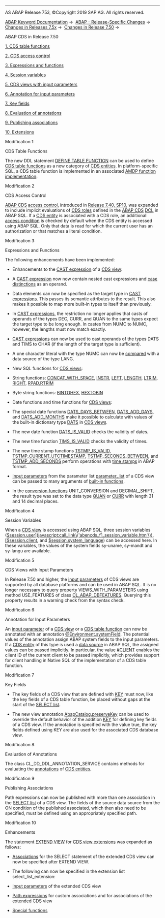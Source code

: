   

* * *

AS ABAP Release 753, ©Copyright 2019 SAP AG. All rights reserved.

[ABAP Keyword Documentation](javascript:call_link\('abenabap.htm'\)) →  [ABAP - Release-Specific Changes](javascript:call_link\('abennews.htm'\)) →  [Changes in Releases 7.5x](javascript:call_link\('abennews-75.htm'\)) →  [Changes in Release 7.50](javascript:call_link\('abennews-750.htm'\)) → 

ABAP CDS in Release 7.50

[1\. CDS table functions](#!ABAP_MODIFICATION_1@1@)

[2\. CDS access control](#!ABAP_MODIFICATION_2@2@)

[3\. Expressions and functions](#!ABAP_MODIFICATION_3@3@)

[4\. Session variables](#!ABAP_MODIFICATION_4@4@)

[5\. CDS views with input parameters](#!ABAP_MODIFICATION_5@5@)

[6\. Annotation for input parameters](#!ABAP_MODIFICATION_6@6@)

[7\. Key fields](#!ABAP_MODIFICATION_7@7@)

[8\. Evaluation of annotations](#!ABAP_MODIFICATION_8@8@)

[9\. Publishing associations](#!ABAP_MODIFICATION_9@9@)

[10\. Extensions](#!ABAP_MODIFICATION_10@10@)

Modification 1

CDS Table Functions

The new DDL statement [DEFINE TABLE FUNCTION](javascript:call_link\('abencds_f1_define_table_function.htm'\)) can be used to define [CDS table functions](javascript:call_link\('abencds_table_function_glosry.htm'\) "Glossary Entry") as a new category of [CDS entities](javascript:call_link\('abencds_entity_glosry.htm'\) "Glossary Entry"). In platform-specific SQL, a CDS table function is implemented in an associated [AMDP function implementation](javascript:call_link\('abenamdp_function_method_glosry.htm'\) "Glossary Entry").

Modification 2

CDS Access Control

[ABAP CDS](javascript:call_link\('abenabap_cds_glosry.htm'\) "Glossary Entry") [access control](javascript:call_link\('abencds_authorizations.htm'\)), introduced in [Release 7.40, SP10](javascript:call_link\('abennews-740_sp10-abap_cds.htm'\)), was expanded to include implicit evaluations of [CDS roles](javascript:call_link\('abencds_role_glosry.htm'\) "Glossary Entry") defined in the [ABAP CDS](javascript:call_link\('abenabap_cds_glosry.htm'\) "Glossary Entry") [DCL](javascript:call_link\('abencds_f1_dcl_syntax.htm'\)) in ABAP SQL. If a [CDS entity](javascript:call_link\('abencds_entity_glosry.htm'\) "Glossary Entry") is associated with a CDS role, an additional [access condition](javascript:call_link\('abenaccess_condition_glosry.htm'\) "Glossary Entry") is checked by default when the CDS entity is accessed using ABAP SQL. Only that data is read for which the current user has an authorization or that matches a literal condition.

Modification 3

Expressions and Functions

The following enhancements have been implemented:

-   Enhancements to the [CAST expression](javascript:call_link\('abencds_f1_cast_expression.htm'\)) of a [CDS view](javascript:call_link\('abencds_view_glosry.htm'\) "Glossary Entry"):
    

-   A [CAST expression](javascript:call_link\('abencds_f1_cast_expression.htm'\)) now now contain nested cast expressions and [case distinctions](javascript:call_link\('abencds_f1_case_expression.htm'\)) as an operand.

-   Data elements can now be specified as the target type in [CAST expressions](javascript:call_link\('abencds_f1_cast_expression.htm'\)). This passes its semantic attributes to the result. This also makes it possible to map more built-in types to itself than previously.

-   In [CAST expressions](javascript:call_link\('abencds_f1_cast_expression.htm'\)), the restriction no longer applies that casts of operands of the types DEC, CURR, and QUAN to the same types expect the target type to be long enough. In castes from NUMC to NUMC, however, the lengths must now match exactly.

-   [CAST expressions](javascript:call_link\('abencds_f1_cast_expression.htm'\)) can now be used to cast operands of the types DATS and TIMS to CHAR (if the length of the target type is sufficient).

-   A one character literal with the type NUMC can now be [compared](javascript:call_link\('abencds_cond_expr_types.htm'\)) with a data source of the type LANG.
    
-   New SQL functions for [CDS views](javascript:call_link\('abencds_view_glosry.htm'\) "Glossary Entry"):
    

-   String functions: [CONCAT\_WITH\_SPACE](javascript:call_link\('abencds_f1_sql_functions_character.htm'\)), [INSTR](javascript:call_link\('abencds_f1_sql_functions_character.htm'\)), [LEFT](javascript:call_link\('abencds_f1_sql_functions_character.htm'\)), [LENGTH](javascript:call_link\('abencds_f1_sql_functions_character.htm'\)), [LTRIM](javascript:call_link\('abencds_f1_sql_functions_character.htm'\)), [RIGHT](javascript:call_link\('abencds_f1_sql_functions_character.htm'\)), [RPAD](javascript:call_link\('abencds_f1_sql_functions_character.htm'\)),[RTRIM](javascript:call_link\('abencds_f1_sql_functions_character.htm'\))

-   Byte string functions: [BINTOHEX](javascript:call_link\('abencds_f1_conv_func_types.htm'\)), [HEXTOBIN](javascript:call_link\('abencds_f1_conv_func_types.htm'\))

-   Date functions and time functions for [CDS views](javascript:call_link\('abencds_view_glosry.htm'\) "Glossary Entry"):
    

-   The special date functions [DATS\_DAYS\_BETWEEN](javascript:call_link\('abencds_f1_date_functions.htm'\)), [DATS\_ADD\_DAYS](javascript:call_link\('abencds_f1_date_functions.htm'\)), and [DATS\_ADD\_MONTHS](javascript:call_link\('abencds_f1_date_functions.htm'\)) make it possible to calculate with values of the built-in dictionary type [DATS](javascript:call_link\('abenddic_builtin_types.htm'\)) in [CDS views](javascript:call_link\('abencds_view_glosry.htm'\) "Glossary Entry").

-   The new date function [DATS\_IS\_VALID](javascript:call_link\('abencds_f1_date_functions.htm'\)) checks the validity of dates.

-   The new time function [TIMS\_IS\_VALID](javascript:call_link\('abencds_f1_time_functions.htm'\)) checks the validity of times.

-   The new time stamp functions [TSTMP\_IS\_VALID](javascript:call_link\('abencds_f1_timestamp_functions.htm'\)), [TSTMP\_CURRENT\_UTCTIMESTAMP](javascript:call_link\('abencds_f1_timestamp_functions.htm'\)), [TSTMP\_SECONDS\_BETWEEN](javascript:call_link\('abencds_f1_timestamp_functions.htm'\)), and [TSTMP\_ADD\_SECONDS](javascript:call_link\('abencds_f1_timestamp_functions.htm'\)) perform operations with [time stamps](javascript:call_link\('abentime_stamp_oview.htm'\)) in ABAP format.

-   [Input parameters](javascript:call_link\('abencds_f1_parameter.htm'\)) from the parameter list [parameter\_list](javascript:call_link\('abencds_f1_parameter_list.htm'\)) of a CDS view can be passed to many arguments of [built-in functions](javascript:call_link\('abencds_f1_builtin_functions.htm'\)).
    
-   In the [conversion functions](javascript:call_link\('abencds_f1_conversion_functions.htm'\)) UNIT\_CONVERSION and DECIMAL\_SHIFT, the result type was set to the data type [QUAN](javascript:call_link\('abenddic_builtin_types.htm'\)) or [CURR](javascript:call_link\('abenddic_builtin_types.htm'\)) with length 31 and 14 decimal places.
    

Modification 4

Session Variables

When a [CDS view](javascript:call_link\('abencds_view_glosry.htm'\) "Glossary Entry") is accessed using ABAP SQL, three session variables ([$session.user](javascript:call_link\('abencds_f1_session_variable.htm'\)), [$session.client](javascript:call_link\('abencds_f1_session_variable.htm'\)), and [$session.system\_language](javascript:call_link\('abencds_f1_session_variable.htm'\))) can be accessed here. In these variables, the values of the system fields sy-uname, sy-mandt and sy-langu are available.

Modification 5

CDS Views with Input Parameters

In Release 7.50 and higher, the [input parameters](javascript:call_link\('abencds_f1_parameter_list.htm'\)) of CDS views are supported by all database platforms and can be used in ABAP SQL. It is no longer necessary to query property VIEWS\_WITH\_PARAMETERS using method USE\_FEATURES of class [CL\_ABAP\_DBFEATURES](javascript:call_link\('abencl_abap_dbfeatures.htm'\)). Querying this property results in a warning check from the syntax check.

Modification 6

Annotation for Input Parameters

An [input parameter](javascript:call_link\('abencds_f1_param.htm'\)) of a [CDS view](javascript:call_link\('abencds_view_glosry.htm'\) "Glossary Entry") or a [CDS table function](javascript:call_link\('abencds_table_function_glosry.htm'\) "Glossary Entry") can now be annotated with an annotation [@Environment.systemField](javascript:call_link\('abencds_f1_parameter_annotations.htm'\)). The potential values of the annotation assign ABAP system fields to the input parameters. If a [CDS entity](javascript:call_link\('abencds_entity_glosry.htm'\) "Glossary Entry") of this type is used a [data source](javascript:call_link\('abapselect_data_source.htm'\)) in ABAP SQL, the assigned values can be passed implicitly. In particular, the value [#CLIENT](javascript:call_link\('abencds_f1_parameter_annotations.htm'\)) enables the client ID of the current client to be passed implicitly, which provides support for client handling in Native SQL of the implementation of a CDS table function.

Modification 7

Key Fields

-   The key fields of a CDS view that are defined with [KEY](javascript:call_link\('abencds_f1_select_list_entry.htm'\)) must now, like the key fields of a CDS table function, be placed without gaps at the start of the [SELECT list](javascript:call_link\('abencds_f1_select_list.htm'\)).
    
-   The new view annotation [AbapCatalog.preserveKey](javascript:call_link\('abencds_f1_view_entity_annotations.htm'\)) can be used to override the default behavior of the addition [KEY](javascript:call_link\('abencds_f1_select_list_entry.htm'\)) for defining key fields of a CDS view. If the annotation is specified with the value true, the key fields defined using KEY are also used for the associated CDS database view.
    

Modification 8

Evaluation of Annotations

The class CL\_DD\_DDL\_ANNOTATION\_SERVICE contains methods for evaluating the [annotations](javascript:call_link\('abencds_annotation_glosry.htm'\) "Glossary Entry") of [CDS entities](javascript:call_link\('abencds_entity_glosry.htm'\) "Glossary Entry").

Modification 9

Publishing Associations

Path expressions can now be published with more than one association in the [SELECT list](javascript:call_link\('abencds_f1_select_list.htm'\)) of a CDS view. The fields of the source data source from the ON condition of the published associated, which then also need to be specified, must be defined using an appropriately specified path.

Modification 10

Enhancements

The statement [EXTEND VIEW](javascript:call_link\('abencds_f1_extend_view.htm'\)) for [CDS view extensions](javascript:call_link\('abencds_view_extend_glosry.htm'\) "Glossary Entry") was expanded as follows:

-   [Associations](javascript:call_link\('abencds_f1_association.htm'\)) for the SELECT statement of the extended CDS view can now be specified after EXTEND VIEW.
    
-   The following can now be specified in the extension list select\_list\_extension:
    

-   [Input parameters](javascript:call_link\('abencds_f1_parameter.htm'\)) of the extended CDS view

-   [Path expressions](javascript:call_link\('abencds_f1_path_expression.htm'\)) for custom associations and for associations of the extended CDS view

-   [Special functions](javascript:call_link\('abencds_special_functions.htm'\))